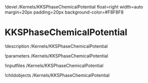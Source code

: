 <!-- MOOSE Object Documentation Stub: Remove this when content is added. -->!devel /Kernels/KKSPhaseChemicalPotential float=right width=auto margin=20px padding=20px background-color=#F8F8F8


# KKSPhaseChemicalPotential
!description /Kernels/KKSPhaseChemicalPotential

!parameters /Kernels/KKSPhaseChemicalPotential

!inputfiles /Kernels/KKSPhaseChemicalPotential

!childobjects /Kernels/KKSPhaseChemicalPotential
